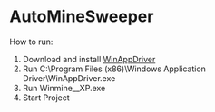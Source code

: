 # AutoMineSweeper

How to run:
1. Download and install [WinAppDriver](https://github.com/Microsoft/WinAppDriver/releases)
2. Run C:\Program Files (x86)\Windows Application Driver\WinAppDriver.exe
3. Run Winmine__XP.exe
4. Start Project
